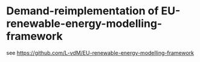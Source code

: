 # Demand-reimplementation of EU-renewable-energy-modelling-framework

see https://github.com/L-vdM/EU-renewable-energy-modelling-framework
